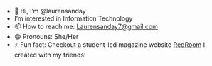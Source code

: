 - 👋 Hi, I’m @laurensanday
-  I’m interested in Information Technology 
- 📫 How to reach me: Laurensanday7@gmail.com
- 😄 Pronouns: She/Her
- ⚡ Fun fact: Checkout a student-led magazine website [RedRoom](https://redroomdis.wordpress.com/homepage/) I created with my friends! 
  

<!---
laurensanday/laurensanday is a ✨ special ✨ repository because its `README.md` (this file) appears on your GitHub profile.
You can click the Preview link to take a look at your changes.
--->
